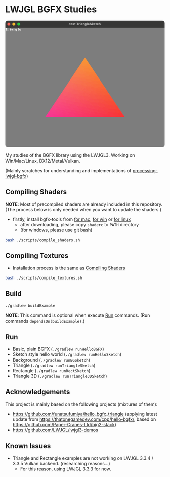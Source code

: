 # LWJGL BGFX Studies

![screenshot_triangle.png](./docs/screenshot_triangle.png)

My studies of the BGFX library using the LWJGL3. Working on Win/Mac/Linux, DX12/Metal/Vulkan.

(Mainly scratches for understanding and implementations of [processing-lwjgl-bgfx](https://github.com/funatsufumiya/processing-lwjgl-bgfx))

## Compiling Shaders

**NOTE**: Most of precompiled shaders are already included in this repository. (The process below is only needed when you want to update the shaders.)

- firstly, install bgfx-tools from [for mac](https://www.lwjgl.org/browse/release/3.3.5/macosx/arm64/bgfx-tools), [for win](https://www.lwjgl.org/browse/release/3.3.5/windows/x64/bgfx-tools) or [for linux](https://www.lwjgl.org/browse/release/3.3.5/linux/x64/bgfx-tools)
    - after downloading, please copy `shaderc` to `PATH` directory
    - (for windows, please use git bash)

```bash
bash ./scripts/compile_shaders.sh
```

## Compiling Textures

- Installation process is the same as [Compiling Shaders](#compiling-shaders)

```bash
bash ./scripts/compile_textures.sh
```

## Build

```bash
./gradlew buildExample
```

**NOTE**: This command is optional when execute [Run](#run) commands. (Run commands `dependsOn(buildExample)`.)

## Run

- Basic, plain BGFX (`./gradlew runHelloBGFX`)
- Sketch style hello world (`./gradlew runHelloSketch`)
- Background (`./gradlew runBGSketch`)
- Triangle (`./gradlew runTriangleSketch`)
- Rectangle (`./gradlew runRectSketch`)
- Triangle 3D (`./gradlew runTriangle3DSketch`)

## Acknowledgements

This project is mainly based on the following projects (mixtures of them):

- https://github.com/funatsufumiya/hello_bgfx_triangle (applying latest update from https://thatonegamedev.com/cpp/hello-bgfx/, based on https://github.com/Paper-Cranes-Ltd/big2-stack)
- https://github.com/LWJGL/lwjgl3-demos

## Known Issues

- Triangle and Rectangle examples are not working on LWJGL 3.3.4 / 3.3.5 Vulkan backend. (researching reasons...)
    - For this reason, using LWJGL 3.3.3 for now.

